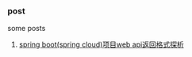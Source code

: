 ### post
some posts

1. [spring boot(spring cloud)项目web api返回格式探析](java/spring/why-some-in-case-springboot-default-return-dataformat-is-not-json.md)

